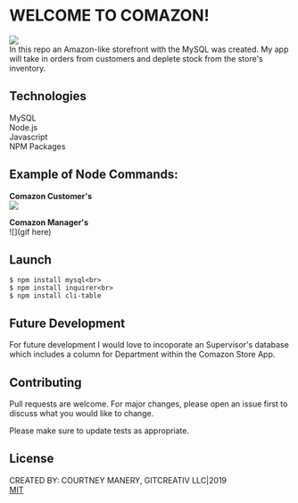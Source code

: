 # WELCOME TO COMAZON!
<img src="https://i.ibb.co/1XtZQzs/comazon.jpg"><br>
In this repo an Amazon-like storefront with the MySQL was created.
My app will take in orders from customers and deplete stock from the store's inventory.

## Technologies
MySQL<br>
Node.js<br>
Javascript<br>
NPM Packages<br>

## Example of Node Commands:
<strong>Comazon Customer's</strong><br>
![](https://media.giphy.com/media/duoYMiVOw8zgkJwBGL/giphy.gif)

<strong>Comazon Manager's</strong><br>
![](gif here)

## Launch
```
$ npm install mysql<br>
$ npm install inquirer<br>
$ npm install cli-table
```

## Future Development
For future development I would love to incoporate an Supervisor's database which includes a column for Department within the Comazon Store App.

## Contributing
Pull requests are welcome. For major changes, please open an issue first to discuss what you would like to change.

Please make sure to update tests as appropriate.

## License
CREATED BY: COURTNEY MANERY, GITCREATIV LLC|2019<br>
[MIT](https://choosealicense.com/licenses/mit/)